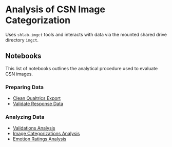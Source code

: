# Analysis of CSN Image Categorization

Uses `shlab.imgct` tools and interacts with data via the mounted shared drive
directory `imgct`.

## Notebooks

This list of notebooks outlines the analytical procedure used to evaluate CSN
images.

### Preparing Data

- [Clean Qualtrics Export](./clean_qualtrics_export.md)
- [Validate Response Data](./validate_response_data.md)

### Analyzing Data

- [Validations Analysis](./validations.md)
- [Image Categorizations Analysis](./categorizations.md)
- [Emotion Ratings Analysis](./emotion_ratings.md)
